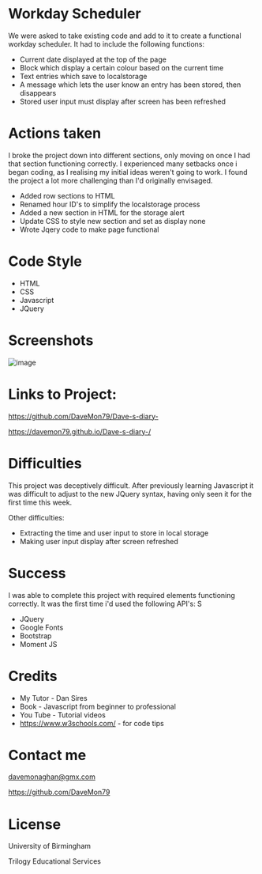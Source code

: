 # Workday Scheduler 

We were asked to take existing code and add to it to create a functional  workday scheduler. It had to include the following functions:

*	Current date displayed at the top of the page
*   Block which display a certain colour based on the current time
*	Text entries which save to localstorage
*	A message which lets the user know an entry has been stored, then disappears
*	Stored user input must display after screen has been refreshed


# Actions taken

I broke the project down into different sections, only moving on once I had that section functioning correctly. I experienced many setbacks once i began coding, as I realising my initial ideas weren't going to work. I found the project a lot more challenging than I'd originally envisaged. 

* Added row sections to HTML
* Renamed hour ID's to simplify the localstorage process
* Added a new section in HTML for the storage alert
* Update CSS to style new section and set as display none
* Wrote Jqery code to make page functional


# Code Style

* HTML
* CSS
* Javascript
* JQuery

# Screenshots

![image](https://user-images.githubusercontent.com/103275458/182025898-d189f367-0b5d-4d43-a771-face9818af08.png)

# Links to Project:

https://github.com/DaveMon79/Dave-s-diary-

https://davemon79.github.io/Dave-s-diary-/

# Difficulties

This project was deceptively difficult. After previously learning Javascript it was difficult to adjust to the new JQuery syntax, having only seen it for the first time this week. 

Other difficulties:

* Extracting the time and user input to store in local storage
* Making user input display after screen refreshed


# Success

I was able to complete this project with required elements functioning correctly. It was the first time i'd used the following API's:
S
* JQuery 
* Google Fonts
* Bootstrap
* Moment JS



# Credits

* My Tutor - Dan Sires
* Book - Javascript from beginner to professional 
* You Tube - Tutorial videos
* https://www.w3schools.com/ - for code tips

# Contact me

davemonaghan@gmx.com

https://github.com/DaveMon79

# License

University of Birmingham

Trilogy Educational Services